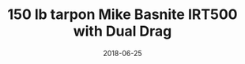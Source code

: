 ---
title: 150 lb tarpon Mike Basnite IRT500 with Dual Drag
date: 2018-06-25
description: 150 lb tarpon Mike Basnite IRT500 with Dual Drag
thumb: /assets/images/pro-staff/mike-b--irt500-2.jpeg
image: /assets/images/pro-staff/mike-b--irt500-2.jpeg
angler-name: Mike Basnite

reel-type: spinning
reel-series: 500 

# location: Someplace, United States
fish: Tarpon
# fish-length: 49 in.
fish-weight: 150 lbs.
---